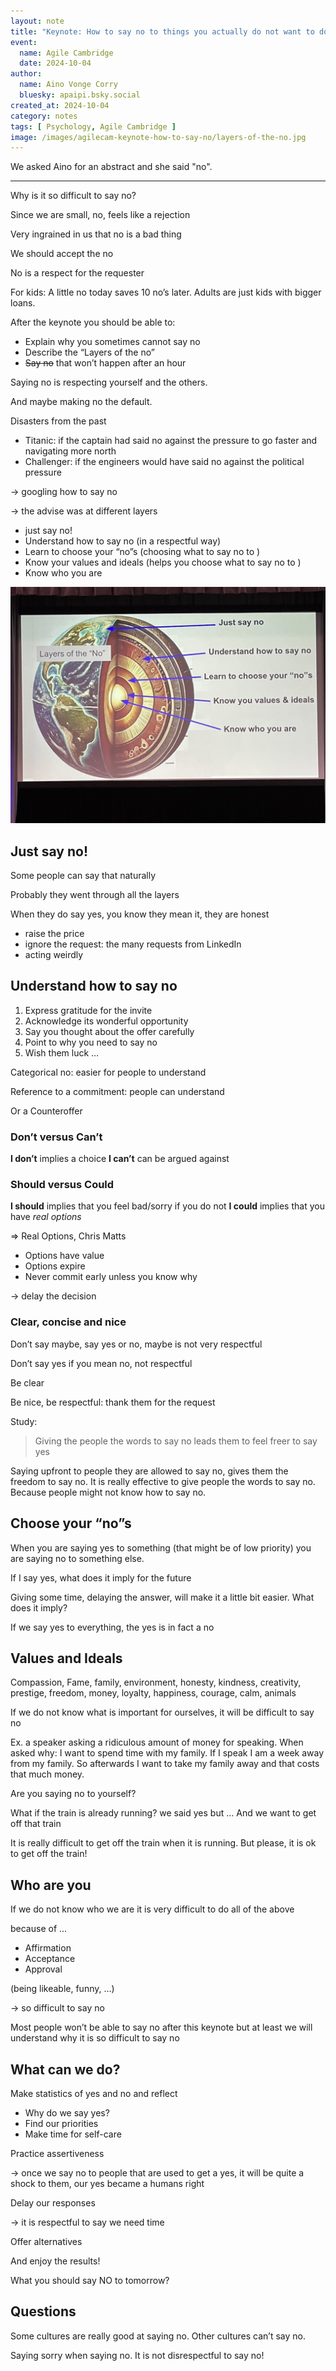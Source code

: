 ```yaml
---
layout: note
title: "Keynote: How to say no to things you actually do not want to do"
event:
  name: Agile Cambridge
  date: 2024-10-04
author:
  name: Aino Vonge Corry
  bluesky: apaipi.bsky.social
created_at: 2024-10-04
category: notes
tags: [ Psychology, Agile Cambridge ]
image: /images/agilecam-keynote-how-to-say-no/layers-of-the-no.jpg
---
```


We asked Aino for an abstract and she said "no".

---

Why is it so difficult to say no?

Since we are small, no, feels like a rejection

Very ingrained in us that no is a bad thing

We should accept the no

No is a respect for the requester

For kids: A little no today saves 10 no’s later. Adults are just kids with bigger loans.

After the keynote you should be able to:

- Explain why you sometimes cannot say no
- Describe the “Layers of the no”
- ~~Say no~~ that won’t happen after an hour

Saying no is respecting yourself and the others.

And maybe making no the default.

Disasters from the past

- Titanic: if the captain had said no against the pressure to go faster and navigating more north
- Challenger: if the engineers would have said no against the political pressure 

-> googling how to say no

-> the advise was at different layers

- just say no!
- Understand how to say no (in a respectful way)
- Learn to choose your “no”s (choosing what to say no to )
- Know your values and ideals (helps you choose what to say no to )
- Know who you are

![Layers of No](/images/agilecam-keynote-how-to-say-no/layers-of-the-no.jpg)

## Just say no!

Some people can say that naturally

Probably they went through all the layers 

When they do say yes, you know they mean it, they are honest

- raise the price
- ignore the request: the many requests from LinkedIn
- acting weirdly

## Understand how to say no

1. Express gratitude for the invite
2. Acknowledge its wonderful opportunity 
3. Say you thought about the offer carefully
4. Point to why you need to say no
5. Wish them luck …

Categorical no: easier for people to understand

Reference to a commitment: people can understand

Or a Counteroffer

### Don’t versus Can’t

**I don’t** implies a choice
**I can’t** can be argued against

### Should versus Could

**I should** implies that you feel bad/sorry if you do not
**I could** implies that you have *real options* 

=> Real Options, Chris Matts

- Options have value
- Options expire
- Never commit early unless you know why

-> delay the decision

### Clear, concise and nice

Don’t say maybe, say yes or no, maybe is not very respectful

Don’t say yes if you mean no, not respectful

Be clear

Be nice, be respectful: thank them for the request

Study:

> Giving the people the words to say no leads them to feel freer to say yes

Saying upfront to people they are allowed to say no, gives them the freedom to say no.
It is really effective to give people the words to say no. Because people might not know how to say no.

## Choose your “no”s

When you are saying yes to something (that might be of low priority) you are saying no to something else.

If I say yes, what does it imply for the future

Giving some time, delaying the answer, will make it a little bit easier. What does it imply?

If we say yes to everything, the yes is in fact a no

## Values and Ideals

Compassion, Fame, family, environment, honesty, kindness, creativity, prestige, freedom, money, loyalty, happiness, courage, calm, animals

If we do not know what is important for ourselves, it will be difficult to say no

Ex. a speaker asking a ridiculous amount of money for speaking. When asked why: I want to spend time with my family. If I speak I am a week away from my family. So afterwards I want to take my family away and that costs that much money.

Are you saying no to yourself?

What if the train is already running? we said yes but … And we want to get off that train

It is really difficult to get off the train when it is running. But please, it is ok to get off the train!

## Who are you

If we do not know who we are it is very difficult to do all of the above

because of ...

- Affirmation
- Acceptance
- Approval

(being likeable, funny, …)

-> so difficult to say no

Most people won’t be able to say no after this keynote but at least we will understand why it is so difficult to say no

## What can we do?

Make statistics of yes and no and reflect

- Why do we say yes?
- Find our priorities
- Make time for self-care

Practice assertiveness

-> once we say no to people that are used to get a yes, it will be quite a shock to them, our yes became a humans right

Delay our responses

-> it is respectful to say we need time

Offer alternatives

And enjoy the results!

What you should say NO to tomorrow?

## Questions

Some cultures are really good at saying no. Other cultures can’t say no.

Saying sorry when saying no. It is not disrespectful to say no!
